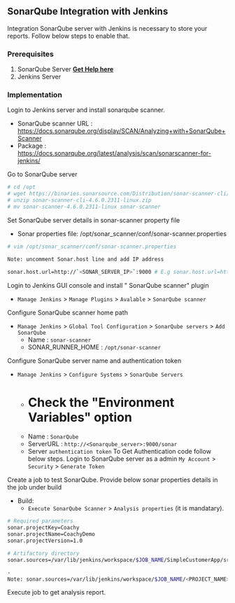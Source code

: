 
## SonarQube Integration with Jenkins

Integration SonarQube server with Jenkins is necessary to store your reports. Follow below steps to enable that.

### Prerequisites
1. SonarQube Server **[Get Help here](https://github.com/coachzee/sonarqube/blob/main/sonarqube.MD)**
1. Jenkins Server 

### Implementation

Login to Jenkins server and install sonarqube scanner. 

- SonarQube scanner URL : https://docs.sonarqube.org/display/SCAN/Analyzing+with+SonarQube+Scanner
- Package : https://docs.sonarqube.org/latest/analysis/scan/sonarscanner-for-jenkins/

Go to SonarQube server
```sh
# cd /opt
# wget https://binaries.sonarsource.com/Distribution/sonar-scanner-cli/sonar-scanner-cli-4.6.0.2311-linux.zip
# unzip sonar-scanner-cli-4.6.0.2311-linux.zip
# mv sonar-scanner-4.6.0.2311-linux sonar-scanner 
```

Set SonarQube server details in sonar-scanner property file 

 - Sonar properties file: /opt/sonar_scanner/conf/sonar-scanner.properties
 
 ```sh
# vim /opt/sonar_scanner/conf/sonar-scanner.properties

Note: uncomment Sonar.host line and add IP address

sonar.host.url=http://`<SONAR_SERVER_IP>`:9000 # E.g sonar.host.url=http://10.10.10.2:9000
```

Login to Jenkins GUI console and install " SonarQube scanner" plugin

 - `Manage Jenkins` > `Manage Plugins` > `Avalable` > `SonarQube scanner` 

Configure SonarQube scanner home path

- `Manage Jenkins` > `Global Tool Configuration` > `SonarQube servers` > `Add SonarQube` 
   - Name  : `sonar-scanner`
   - SONAR_RUNNER_HOME : `/opt/sonar-scanner`

Configure SonarQube server name and authentication token 
- `Manage Jenkins` > `Configure Systems` > `SonarQube Servers`

    - # Check the "Environment Variables" option
    - Name : `SonarQube`
	- ServerURL : `http://<Sonarqube_server>:9000/sonar`
	- Server `authentication token`
To Get Authentication code follow below steps.
	Login to SonarQube server as a admin  `My Account` > `Security` > `Generate Token`

Create a job to test SonarQube. Provide below sonar properties details in the job under build 
- Build:
  - `Execute SonarQube Scanner` > `Analysis properties`  (it is mandatary).  

```sh 
# Required parameters
sonar.projectKey=Coachy
sonar.projectName=CoachyDemo
sonar.projectVersion=1.0

# Artifactory directory
sonar.sources=/var/lib/jenkins/workspace/$JOB_NAME/SimpleCustomerApp/src

-
Note: sonar.sources=/var/lib/jenkins/workspace/$JOB_NAME/<PROJECT_NAME>/src  
```

Execute job to get analysis report. 
